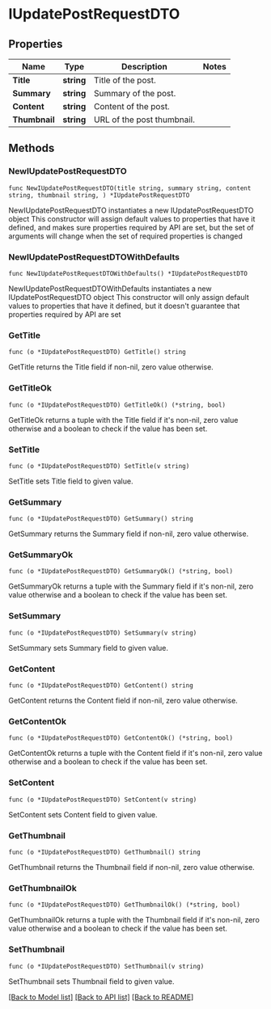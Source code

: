 # IUpdatePostRequestDTO

## Properties

Name | Type | Description | Notes
------------ | ------------- | ------------- | -------------
**Title** | **string** | Title of the post. | 
**Summary** | **string** | Summary of the post. | 
**Content** | **string** | Content of the post. | 
**Thumbnail** | **string** | URL of the post thumbnail. | 

## Methods

### NewIUpdatePostRequestDTO

`func NewIUpdatePostRequestDTO(title string, summary string, content string, thumbnail string, ) *IUpdatePostRequestDTO`

NewIUpdatePostRequestDTO instantiates a new IUpdatePostRequestDTO object
This constructor will assign default values to properties that have it defined,
and makes sure properties required by API are set, but the set of arguments
will change when the set of required properties is changed

### NewIUpdatePostRequestDTOWithDefaults

`func NewIUpdatePostRequestDTOWithDefaults() *IUpdatePostRequestDTO`

NewIUpdatePostRequestDTOWithDefaults instantiates a new IUpdatePostRequestDTO object
This constructor will only assign default values to properties that have it defined,
but it doesn't guarantee that properties required by API are set

### GetTitle

`func (o *IUpdatePostRequestDTO) GetTitle() string`

GetTitle returns the Title field if non-nil, zero value otherwise.

### GetTitleOk

`func (o *IUpdatePostRequestDTO) GetTitleOk() (*string, bool)`

GetTitleOk returns a tuple with the Title field if it's non-nil, zero value otherwise
and a boolean to check if the value has been set.

### SetTitle

`func (o *IUpdatePostRequestDTO) SetTitle(v string)`

SetTitle sets Title field to given value.


### GetSummary

`func (o *IUpdatePostRequestDTO) GetSummary() string`

GetSummary returns the Summary field if non-nil, zero value otherwise.

### GetSummaryOk

`func (o *IUpdatePostRequestDTO) GetSummaryOk() (*string, bool)`

GetSummaryOk returns a tuple with the Summary field if it's non-nil, zero value otherwise
and a boolean to check if the value has been set.

### SetSummary

`func (o *IUpdatePostRequestDTO) SetSummary(v string)`

SetSummary sets Summary field to given value.


### GetContent

`func (o *IUpdatePostRequestDTO) GetContent() string`

GetContent returns the Content field if non-nil, zero value otherwise.

### GetContentOk

`func (o *IUpdatePostRequestDTO) GetContentOk() (*string, bool)`

GetContentOk returns a tuple with the Content field if it's non-nil, zero value otherwise
and a boolean to check if the value has been set.

### SetContent

`func (o *IUpdatePostRequestDTO) SetContent(v string)`

SetContent sets Content field to given value.


### GetThumbnail

`func (o *IUpdatePostRequestDTO) GetThumbnail() string`

GetThumbnail returns the Thumbnail field if non-nil, zero value otherwise.

### GetThumbnailOk

`func (o *IUpdatePostRequestDTO) GetThumbnailOk() (*string, bool)`

GetThumbnailOk returns a tuple with the Thumbnail field if it's non-nil, zero value otherwise
and a boolean to check if the value has been set.

### SetThumbnail

`func (o *IUpdatePostRequestDTO) SetThumbnail(v string)`

SetThumbnail sets Thumbnail field to given value.



[[Back to Model list]](../README.md#documentation-for-models) [[Back to API list]](../README.md#documentation-for-api-endpoints) [[Back to README]](../README.md)


